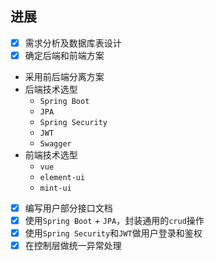 ## 进展
- [x] 需求分析及数据库表设计
- [x] 确定后端和前端方案
- 采用前后端分离方案
- 后端技术选型
	- `Spring Boot`
	- `JPA`
	- `Spring Security`
	- `JWT`
	- `Swagger`
- 前端技术选型
	- `vue`
	- `element-ui`
	- `mint-ui`
- [x] 编写用户部分接口文档
- [x] 使用`Spring Boot` + `JPA`，封装通用的`crud`操作
- [x] 使用`Spring Security`和`JWT`做用户登录和鉴权
- [x] 在控制层做统一异常处理 
<!--stackedit_data:
eyJoaXN0b3J5IjpbNjQ3MDg5Mjk1XX0=
-->